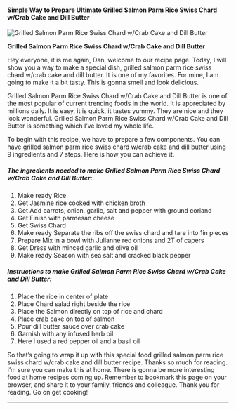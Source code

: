             

#### Simple Way to Prepare Ultimate Grilled Salmon Parm Rice Swiss Chard w/Crab Cake and Dill Butter

![Grilled Salmon Parm Rice Swiss Chard w/Crab Cake and Dill Butter](https://img-global.cpcdn.com/recipes/e1b584bd416170cc/751x532cq70/grilled-salmon-parm-rice-swiss-chard-wcrab-cake-and-dill-butter-recipe-main-photo.jpg)

**Grilled Salmon Parm Rice Swiss Chard w/Crab Cake and Dill Butter**

Hey everyone, it is me again, Dan, welcome to our recipe page. Today, I will show you a way to make a special dish, grilled salmon parm rice swiss chard w/crab cake and dill butter. It is one of my favorites. For mine, I am going to make it a bit tasty. This is gonna smell and look delicious.

Grilled Salmon Parm Rice Swiss Chard w/Crab Cake and Dill Butter is one of the most popular of current trending foods in the world. It is appreciated by millions daily. It is easy, it is quick, it tastes yummy. They are nice and they look wonderful. Grilled Salmon Parm Rice Swiss Chard w/Crab Cake and Dill Butter is something which I’ve loved my whole life.

To begin with this recipe, we have to prepare a few components. You can have grilled salmon parm rice swiss chard w/crab cake and dill butter using 9 ingredients and 7 steps. Here is how you can achieve it.

##### The ingredients needed to make Grilled Salmon Parm Rice Swiss Chard w/Crab Cake and Dill Butter:

1.  Make ready Rice
2.  Get Jasmine rice cooked with chicken broth
3.  Get Add carrots, onion, garlic, salt and pepper with ground coriand
4.  Get Finish with parmesan cheese
5.  Get Swiss Chard
6.  Make ready Separate the ribs off the swiss chard and tare into 1in pieces
7.  Prepare Mix in a bowl with Julianne red onions and 2T of capers
8.  Get Dress with minced garlic and olive oil
9.  Make ready Season with sea salt and cracked black pepper

##### Instructions to make Grilled Salmon Parm Rice Swiss Chard w/Crab Cake and Dill Butter:

1.  Place the rice in center of plate
2.  Place Chard salad right beside the rice
3.  Place the Salmon directly on top of rice and chard
4.  Place crab cake on top of salmon
5.  Pour dill butter sauce over crab cake
6.  Garnish with any infused herb oil
7.  Here I used a red pepper oil and a basil oil

So that’s going to wrap it up with this special food grilled salmon parm rice swiss chard w/crab cake and dill butter recipe. Thanks so much for reading. I’m sure you can make this at home. There is gonna be more interesting food at home recipes coming up. Remember to bookmark this page on your browser, and share it to your family, friends and colleague. Thank you for reading. Go on get cooking!

* * *